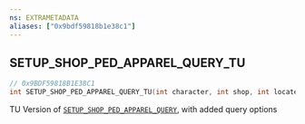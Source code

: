 ```yaml
---
ns: EXTRAMETADATA
aliases: ["0x9bdf59818b1e38c1"]
---
```

## SETUP_SHOP_PED_APPAREL_QUERY_TU

```c
// 0x9BDF59818B1E38C1
int SETUP_SHOP_PED_APPAREL_QUERY_TU(int character, int shop, int locate, int apparelType, int anchorPoint, int componentType);
```

TU Version of [`SETUP_SHOP_PED_APPAREL_QUERY`](#_0x50F457823CE6EB5F), with added query options

